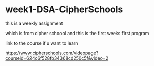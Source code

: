 # week1-DSA-CipherSchools

this is a weekly assignment

which is from cipher schoool and this is the first weeks first program

link to the course if u want to learn

https://www.cipherschools.com/videopage?courseid=624c6f528fb34368cd250c5f&video=2
